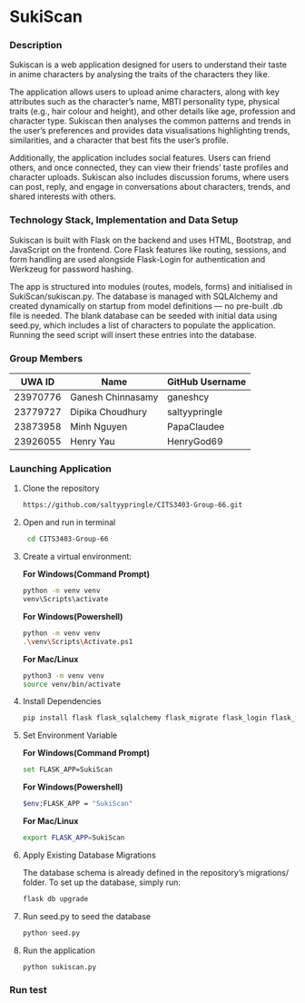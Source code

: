 # SukiScan 
### Description
Sukiscan is a web application designed for users to understand their taste in anime characters by analysing the traits of the characters they like. 

The application allows users to upload anime characters, along with key attributes such as the character’s name, MBTI personality type, physical traits (e.g., hair colour and height), and other details like age, profession and character type. Sukiscan then analyses the common patterns and trends in the user’s preferences and provides data visualisations highlighting trends, similarities, and a character that best fits the user’s profile. 

Additionally, the application includes social features. Users can friend others, and once connected, they can view their friends’ taste profiles and character uploads. Sukiscan also includes discussion forums, where users can post, reply, and engage in conversations about characters, trends, and shared interests with others.

### Technology Stack, Implementation and Data Setup
Sukiscan is built with Flask on the backend and uses HTML, Bootstrap, and JavaScript on the frontend. Core Flask features like routing, sessions, and form handling are used alongside Flask-Login for authentication and Werkzeug for password hashing.

The app is structured into modules (routes, models, forms) and initialised in SukiScan/sukiscan.py. The database is managed with SQLAlchemy and created dynamically on startup from model definitions — no pre-built .db file is needed. The blank database can be seeded with initial data using seed.py, which includes a list of characters to populate the application. Running the seed script will insert these entries into the database.

### Group Members
| UWA ID    | Name              | GitHub Username  |
|-----------|-------------------|------------------|
| 23970776  | Ganesh Chinnasamy | ganeshcy         |
| 23779727  | Dipika Choudhury  | saltyypringle    |
| 23873958  | Minh Nguyen       | PapaClaudee      |
| 23926055  | Henry Yau         | HenryGod69       |


### Launching Application


1. Clone the repository
   
   ```sh
   https://github.com/saltyypringle/CITS3403-Group-66.git
   ```
2. Open and run in terminal
   ```sh
    cd CITS3403-Group-66
   ```
3. Create a virtual environment:

    **For Windows(Command Prompt)**

    ```sh
    python -m venv venv
    venv\Scripts\activate
    ```
    
   **For Windows(Powershell)**

    ```sh
    python -m venv venv
    .\venv\Scripts\Activate.ps1
    ```

    **For Mac/Linux**

    ```sh
    python3 -m venv venv
    source venv/bin/activate
    ```
5. Install Dependencies
   ```sh
   pip install flask flask_sqlalchemy flask_migrate flask_login flask_wtf
   ```

6. Set Environment Variable

    **For Windows(Command Prompt)**

    ```sh
    set FLASK_APP=SukiScan
    ```
    
   **For Windows(Powershell)**

    ```sh
    $env:FLASK_APP = "SukiScan"
    ```

    **For Mac/Linux**

    ```sh
    export FLASK_APP=SukiScan
    ```

7. Apply Existing Database Migrations

   The database schema is already defined in the repository’s migrations/ folder. To set up the database, simply run:
      ```sh
      flask db upgrade
      ```

8. Run seed.py to seed the database
   ```sh
   python seed.py
    ```

9. Run the application
   ```sh
   python sukiscan.py

   ```

### Run test 
